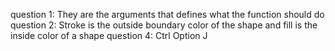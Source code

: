 question 1: They are the arguments that defines what the function should do
question 2: Stroke is the outside boundary color of the shape and fill is the inside color of a shape
question 4: Ctrl Option J
